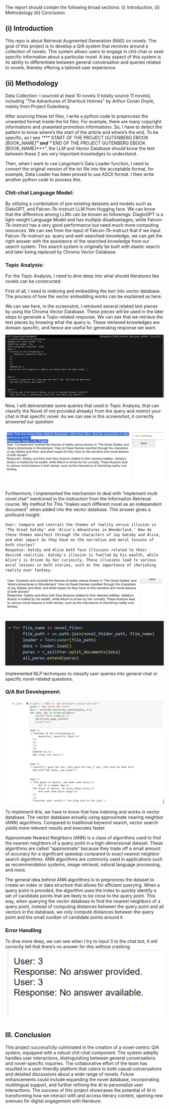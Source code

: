 The report should contain the following broad sections: (i) Introduction, (ii) Methodology (iii) Conclusion 

## (i) Introduction

This repo is about Retrieval Augmented Generation (RAG) on novels. The goal of this project is to develop a Q/A system that revolves around a collection of novels. This system allows users to engage in chit-chat or seek specific information about a particular novel. A key aspect of this system is its ability to differentiate between general conversation and queries related to novels, thereby offering a tailored user experience.

## (ii) Methodology 

Data Collection:
I sourced at least 10 novels (I totally source 11 novels), including "The Adventures of Sherlock Holmes" by Arthur Conan Doyle, mainly from Project Gutenberg.

After sourcing these txt files, I write a python code to preprocess the unwanted format inside the txt files. For example, there are many copyright informations and unwanted promotion informations. So, I have to detect the pattern to know where’s the start of the article and where’s the end. To be specific, as I see “*** START OF THE PROJECT GUTENBERG EBOOK [BOOK_NAME]***” and “*** END OF THE PROJECT GUTENBERG EBOOK [BOOK_NAME]***”, the LLM and Vector Database should know the text between these 2 are very important knowledges to understand.

Then, when I want to use Langchain’s Data Loader function, I need to convert the original version of the txt file into the acceptable format, for example, Data Loader has been proved to use ASCII format. I then write another python code to process this.

### Chit-chat Language Model:
By utilizing a combination of pre-existing datasets and models such as DialoGPT, and Falcon-7b-instruct LLM from Hugging face. We can know that the difference among LLMs can be known as followings: DiagloGPT is a light-weight Language Model and has multiple disadvantages, while Falcon-7b-instruct has a very good performance but need much more computing resources. We can see from the input of Falcon-7b-instruct that if we input Falcon-7b-instruct as: query and well-searched-knowledge, we can get the right answer with the assistance of the searched knowledge from our search system. This search system is originally be built with elastic search and later being replaced by Chroma Vector Database.

### Topic Analysis:
For the Topic Analysis, I need to dive deep into what should literatures like novels can be constructed. 

First of all, I need to indexing and embedding the text into vector database. The process of how the vector embedding works can be explained as here: 



We can see here, in the screenshot, I retrieved several related text pieces by using the Chroma Vector Database. These pieces will be used in the later steps to generate a Topic-related response. We can see that we retrieve the text pieces by knowing what the query is. These retrieved knowledges are domain-specific, and hence are useful for generating response we want.

![alt text](image.png)

Now, I will demonstrate some queries that used in Topic Analysis, that can classify the Novel (if not provided already) from the query and restrict your chat in that specific novel. As we can see in this screenshot, it correctly answered our question: 

![alt text](image-1.png)

Furthermore, I implemented the mechanism to deal with “implement multi novel chat” mentioned in the instruction from the Information Retrieval course. My method for This "makes each different novel as an independent document" when added into the vector database. This answer gives a profound insight:

```
User: Compare and contrast the themes of reality versus illusion in 'The Great Gatsby' and 'Alice's Adventures in Wonderland.' How do these themes manifest through the characters of Jay Gatsby and Alice, and what impact do they have on the narrative and moral lessons of both stories?
Response: Gatsby and Alice both face illusions related to their desired realities. Gatsby's illusion is fuelled by his wealth, while Alice's is driven by her curiosity. These illusions lead to various moral lessons in both stories, such as the importance of cherishing reality over fantasy.
```

![alt text](image-2.png)

![alt text](image-3.png)

Implemented NLP techniques to classify user queries into general chat or specific novel-related questions.


### Q/A Bot Development:

![alt text](image-4.png)

To implement this, we have to know that how indexing and works in vector database. The vector database actually using approximate nearing neighbor (ANN) algorithms. Compared to traditional keyword search, vector search yields more relevant results and executes faster.

Approximate Nearest Neighbors (ANN) is a class of algorithms used to find the nearest neighbors of a query point in a high-dimensional dataset. These algorithms are called "approximate" because they trade off a small amount of accuracy for a significant speedup compared to exact nearest neighbor search algorithms. ANN algorithms are commonly used in applications such as recommendation systems, image retrieval, natural language processing, and more.

The general idea behind ANN algorithms is to preprocess the dataset to create an index or data structure that allows for efficient querying. When a query point is provided, the algorithm uses the index to quickly identify a set of candidate points that are likely to be close to the query point. This way, when querying the vector database to find the nearest neighbors of a query point, instead of computing distances between the query point and all vectors in the database, we only compute distances between the query point and the small number of candidate points around it.

### Error Handling
To dive more deep, we can see when I try to input 3 to the chat bot, it will correctly tell that there’s no answer for this without crashing.
![alt text](image-5.png)


## III. Conclusion
This project successfully culminated in the creation of a novel-centric Q/A system, equipped with a robust chit-chat component. The system adeptly handles user interactions, distinguishing between general conversations and novel-specific inquiries. The collaborative effort of the team has resulted in a user-friendly platform that caters to both casual conversations and detailed discussions about a wide range of novels. Future enhancements could include expanding the novel database, incorporating multilingual support, and further refining the AI to personalize user interactions.
The success of this project showcases the potential of AI in transforming how we interact with and access literary content, opening new avenues for digital engagement with literature.


